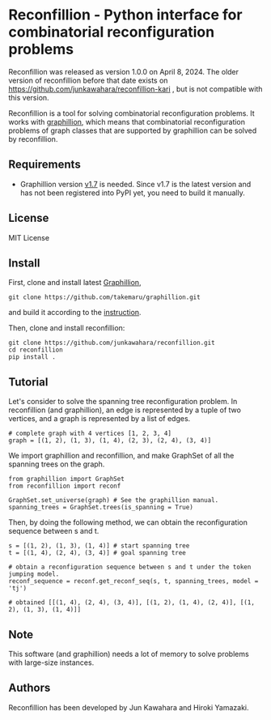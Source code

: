 # Reconfillion - Python interface for combinatorial reconfiguration problems

Reconfillion was released as version 1.0.0 on April 8, 2024. The older version of reconfillion before that date exists on https://github.com/junkawahara/reconfillion-kari , but is not compatible with this version.

Reconfillion is a tool for solving combinatorial reconfiguration problems. It works with [graphillion](https://github.com/takemaru/graphillion), which means that combinatorial reconfiguration problems of graph classes that are supported by graphillion can be solved by reconfillion.

## Requirements

* Graphillion version [v1.7](https://github.com/takemaru/graphillion/) is needed. Since v1.7 is the latest version and has not been registered into PyPI yet, you need to build it manually.

## License

MIT License

## Install

First, clone and install latest [Graphillion](https://github.com/takemaru/graphillion/),

```
git clone https://github.com/takemaru/graphillion.git
```

and build it according to the [instruction](https://github.com/takemaru/graphillion/?tab=readme-ov-file#installing-from-source).

Then, clone and install reconfillion:

```
git clone https://github.com/junkawahara/reconfillion.git
cd reconfillion
pip install .
```

## Tutorial

Let's consider to solve the spanning tree reconfiguration problem.
In reconfillion (and graphillion), an edge is represented by a tuple of two vertices, and a graph is represented by a list of edges.

```
# complete graph with 4 vertices [1, 2, 3, 4]
graph = [(1, 2), (1, 3), (1, 4), (2, 3), (2, 4), (3, 4)]
```

We import graphillion and reconfillion, and make
GraphSet of all the spanning trees on the graph.

```
from graphillion import GraphSet
from reconfillion import reconf

GraphSet.set_universe(graph) # See the graphillion manual.
spanning_trees = GraphSet.trees(is_spanning = True)
```

Then, by doing the following method, we can obtain the reconfiguration sequence between s and t.

```
s = [(1, 2), (1, 3), (1, 4)] # start spanning tree
t = [(1, 4), (2, 4), (3, 4)] # goal spanning tree

# obtain a reconfiguration sequence between s and t under the token jumping model.
reconf_sequence = reconf.get_reconf_seq(s, t, spanning_trees, model = 'tj')

# obtained [[(1, 4), (2, 4), (3, 4)], [(1, 2), (1, 4), (2, 4)], [(1, 2), (1, 3), (1, 4)]]
```

## Note

This software (and graphillion) needs a lot of memory to solve problems with large-size instances.

## Authors

Reconfillion has been developed by Jun Kawahara and Hiroki Yamazaki.
